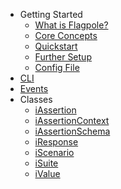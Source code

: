 - Getting Started
  - [What is Flagpole?](about.md)
  - [Core Concepts](concepts.md)
  - [Quickstart](quickstart.md)
  - [Further Setup](setup.md)
  - [Config File](config.md)
- [CLI](cli.md)
- [Events](events.md)
- Classes
  - [iAssertion](assertion.md)
  - [iAssertionContext](assertion-context.md)
  - [iAssertionSchema](assertion-schema.md)
  - [iResponse](iresponse.md)
  - [iScenario](scenario.md)
  - [iSuite](suite.md)
  - [iValue](ivalue.md)
